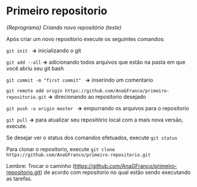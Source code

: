 # Primeiro repositorio
*{Reprograma} Criando novo repositório (teste)*

Após criar um novo repositorio execute os seguintes comandos:  

`git init ` **->** inicializando o git  
  
`git add --all` **->**  adicionando todos arquivos que estão na pasta em que você abriu seu git bash  
  
`git commit -m "first commit" ` **->** inserindo um comentario  
  
`git remote add origin https://github.com/AnaGFranco/primeiro-repositorio.git` **->** direcionando ao repositorio desejado

`git push -u origin master ` **->** empurrando os arquivos para o repositorio

`git pull` **->** para atualizar seu repositório local com a mais nova versão, execute.
  
  Se desejar ver o status dos comandos efetuados, execute `git status`
  
Para clonar o repositorio, execute `git clone https://github.com/AnaGFranco/primeiro-repositorio.git`
  
Lembre: Trocar o caminho (https://github.com/AnaGFranco/primeiro-repositorio.git) de acordo com repositorio no qual estão sendo executando as tarefas.
